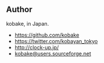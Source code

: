 <!-- keywords: future, markdoc, flatdoc, ditto, 類似, similar, folder, search, quick, filter -->
## Author
kobake, in Japan.

- https://github.com/kobake
- https://twitter.com/kobayan_tokyo
- http://clock-up.jp/
- kobake@users.sourceforge.net
